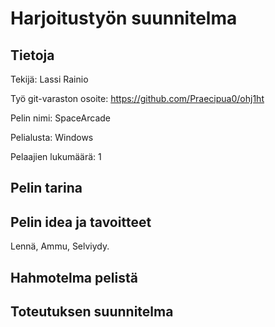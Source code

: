 # Harjoitustyön suunnitelma



## Tietoja 

Tekijä: Lassi Rainio

Työ git-varaston osoite: <https://github.com/Praecipua0/ohj1ht>

Pelin nimi: SpaceArcade

Pelialusta: Windows

Pelaajien lukumäärä: 1

## Pelin tarina


## Pelin idea ja tavoitteet

Lennä, Ammu, Selviydy.

## Hahmotelma pelistä



## Toteutuksen suunnitelma

